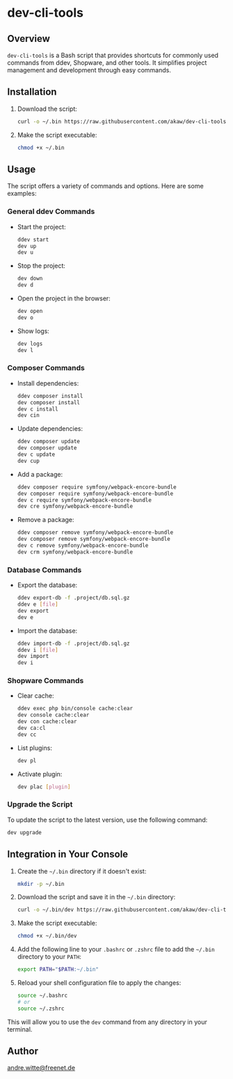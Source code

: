 # dev-cli-tools

## Overview

`dev-cli-tools` is a Bash script that provides shortcuts for commonly used commands from ddev, Shopware, and other tools. It simplifies project management and development through easy commands.

## Installation

1. Download the script:
    ```bash
    curl -o ~/.bin https://raw.githubusercontent.com/akaw/dev-cli-tools/refs/heads/main/dev
    ```

2. Make the script executable:
    ```bash
    chmod +x ~/.bin
    ```

## Usage

The script offers a variety of commands and options. Here are some examples:

### General ddev Commands

- Start the project:
    ```bash
    ddev start
    dev up 
    dev u
    ```

- Stop the project:
    ```bash
    dev down
    dev d
    ```

- Open the project in the browser:
    ```bash
    dev open
    dev o
    ```

- Show logs:
    ```bash
    dev logs
    dev l
    ```

### Composer Commands

- Install dependencies:
    ```bash
    ddev composer install
    dev composer install
    dev c install
    dev cin
    ```

- Update dependencies:
    ```bash
    ddev composer update
    dev composer update
    dev c update
    dev cup
    ```

- Add a package:
    ```bash
    ddev composer require symfony/webpack-encore-bundle
    dev composer require symfony/webpack-encore-bundle
    dev c require symfony/webpack-encore-bundle
    dev cre symfony/webpack-encore-bundle
    ```

- Remove a package:
    ```bash
    ddev composer remove symfony/webpack-encore-bundle
    dev composer remove symfony/webpack-encore-bundle
    dev c remove symfony/webpack-encore-bundle
    dev crm symfony/webpack-encore-bundle
    ```

### Database Commands

- Export the database:
    ```bash
    ddev export-db -f .project/db.sql.gz
    ddev e [file]
    dev export
    dev e
    ```

- Import the database:
    ```bash
    ddev import-db -f .project/db.sql.gz
    ddev i [file]
    dev import
    dev i
    ```

### Shopware Commands

- Clear cache:
    ```bash
    ddev exec php bin/console cache:clear
    dev console cache:clear
    dev con cache:clear
    dev ca:cl
    dev cc
    ```

- List plugins:
    ```bash
    dev pl
    ```

- Activate plugin:
    ```bash
    dev plac [plugin]
    ```

### Upgrade the Script

To update the script to the latest version, use the following command:
```bash
dev upgrade
```

## Integration in Your Console

1. Create the `~/.bin` directory if it doesn't exist:
    ```bash
    mkdir -p ~/.bin
    ```

2. Download the script and save it in the `~/.bin` directory:
    ```bash
    curl -o ~/.bin/dev https://raw.githubusercontent.com/akaw/dev-cli-tools/refs/heads/main/dev
    ```

3. Make the script executable:
    ```bash
    chmod +x ~/.bin/dev
    ```

4. Add the following line to your `.bashrc` or `.zshrc` file to add the `~/.bin` directory to your `PATH`:
    ```bash
    export PATH="$PATH:~/.bin"
    ```

5. Reload your shell configuration file to apply the changes:
    ```bash
    source ~/.bashrc
    # or
    source ~/.zshrc
    ```

This will allow you to use the `dev` command from any directory in your terminal.

## Author

andre.witte@freenet.de
